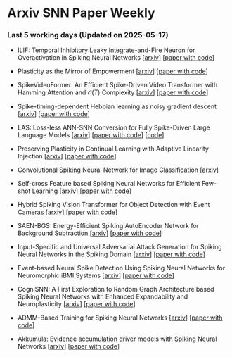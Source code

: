 # Arxiv SNN Paper Weekly


 ### **Last 5 working days (Updated on 2025-05-17)** 


- ILIF: Temporal Inhibitory Leaky Integrate-and-Fire Neuron for Overactivation in Spiking Neural Networks [[arxiv](https://arxiv.org/abs/2505.10371)] [[paper with code](https://paperswithcode.com/paper/ilif-temporal-inhibitory-leaky-integrate-and)]

- Plasticity as the Mirror of Empowerment [[arxiv](https://arxiv.org/abs/2505.10361)] [[paper with code](https://paperswithcode.com/paper/plasticity-as-the-mirror-of-empowerment)]

- SpikeVideoFormer: An Efficient Spike-Driven Video Transformer with Hamming Attention and $\mathcal{O}(T)$ Complexity [[arxiv](https://arxiv.org/abs/2505.10352)] [[paper with code](https://paperswithcode.com/paper/spikevideoformer-an-efficient-spike-driven)]

- Spike-timing-dependent Hebbian learning as noisy gradient descent [[arxiv](https://arxiv.org/abs/2505.10272)] [[paper with code](https://paperswithcode.com/paper/spike-timing-dependent-hebbian-learning-as)]

- LAS: Loss-less ANN-SNN Conversion for Fully Spike-Driven Large Language Models [[arxiv](https://arxiv.org/abs/2505.09659)] [[paper with code](https://paperswithcode.com/paper/las-loss-less-ann-snn-conversion-for-fully)] [[code](https://github.com/lc783/las)]

- Preserving Plasticity in Continual Learning with Adaptive Linearity Injection [[arxiv](https://arxiv.org/abs/2505.09486)] [[paper with code](https://paperswithcode.com/paper/preserving-plasticity-in-continual-learning)]

- Convolutional Spiking Neural Network for Image Classification [[arxiv](https://arxiv.org/abs/2505.08514)]

- Self-cross Feature based Spiking Neural Networks for Efficient Few-shot Learning [[arxiv](https://arxiv.org/abs/2505.07921)] [[paper with code](https://paperswithcode.com/paper/self-cross-feature-based-spiking-neural)]

- Hybrid Spiking Vision Transformer for Object Detection with Event Cameras [[arxiv](https://arxiv.org/abs/2505.07715)] [[paper with code](https://paperswithcode.com/paper/hybrid-spiking-vision-transformer-for-object)]

- SAEN-BGS: Energy-Efficient Spiking AutoEncoder Network for Background Subtraction [[arxiv](https://arxiv.org/abs/2505.07336)] [[paper with code](https://paperswithcode.com/paper/saen-bgs-energy-efficient-spiking-autoencoder)]

- Input-Specific and Universal Adversarial Attack Generation for Spiking Neural Networks in the Spiking Domain [[arxiv](https://arxiv.org/abs/2505.06299)] [[paper with code](https://paperswithcode.com/paper/input-specific-and-universal-adversarial)]

- Event-based Neural Spike Detection Using Spiking Neural Networks for Neuromorphic iBMI Systems [[arxiv](https://arxiv.org/abs/2505.06544)] [[paper with code](https://paperswithcode.com/paper/event-based-neural-spike-detection-using)]

- CogniSNN: A First Exploration to Random Graph Architecture based Spiking Neural Networks with Enhanced Expandability and Neuroplasticity [[arxiv](https://arxiv.org/abs/2505.05992)] [[paper with code](https://paperswithcode.com/paper/cognisnn-a-first-exploration-to-random-graph)]

- ADMM-Based Training for Spiking Neural Networks [[arxiv](https://arxiv.org/abs/2505.05527)] [[paper with code](https://paperswithcode.com/paper/admm-based-training-for-spiking-neural)]

- Akkumula: Evidence accumulation driver models with Spiking Neural Networks [[arxiv](https://arxiv.org/abs/2505.05489)] [[paper with code](https://paperswithcode.com/paper/akkumula-evidence-accumulation-driver-models)]

